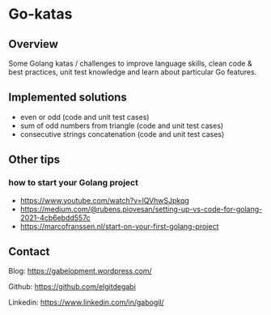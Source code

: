 # Go-katas
## Overview
Some Golang katas / challenges to improve language skills, clean code & best practices, unit test knowledge and learn about particular Go features.
## Implemented solutions
* even or odd (code and unit test cases)
* sum of odd numbers from triangle (code and unit test cases)
* consecutive strings concatenation (code and unit test cases)
## Other tips
### how to start your Golang project
* https://www.youtube.com/watch?v=lQVhwSJpkqg
* https://medium.com/@rubens.piovesan/setting-up-vs-code-for-golang-2021-4cb6ebdd557c
* https://marcofranssen.nl/start-on-your-first-golang-project
## Contact
Blog: https://gabelopment.wordpress.com/

Github: https://github.com/elgitdegabi

Linkedin: https://www.linkedin.com/in/gabogil/

